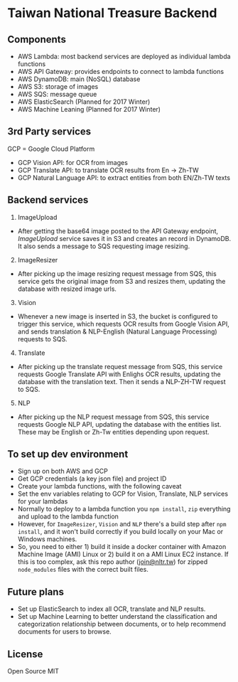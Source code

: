 # Taiwan National Treasure Backend

## Components

- AWS Lambda: most backend services are deployed as individual lambda functions
- AWS API Gateway: provides endpoints to connect to lambda functions
- AWS DynamoDB: main (NoSQL) database
- AWS S3: storage of images
- AWS SQS: message queue
- AWS ElasticSearch (Planned for 2017 Winter)
- AWS Machine Leaning (Planned for 2017 Winter)

## 3rd Party services

GCP = Google Cloud Platform

- GCP Vision API: for OCR from images
- GCP Translate API: to translate OCR results from En -> Zh-TW
- GCP Natural Language API: to extract entities from both EN/Zh-TW texts


## Backend services

1. ImageUpload
  - After getting the base64 image posted to the API Gateway endpoint, *ImageUpload* service saves it in S3 and creates an record in DynamoDB. It also sends a message to SQS requesting image resizing.

2. ImageResizer
  - After picking up the image resizing request message from SQS, this service gets the original image from S3 and resizes them, updating the database with resized image urls.

3. Vision
  - Whenever a new image is inserted in S3, the bucket is configured to trigger this service, which requests OCR results from Google Vision API, and sends translation & NLP-English (Natural Language Processing) requests to SQS.

4. Translate
  - After picking up the translate request message from SQS, this service requests Google Translate API with Enlighs OCR results, updating the database with the translation text. Then it sends a NLP-ZH-TW request to SQS.  

5. NLP
  - After picking up the NLP request message from SQS, this service requests Google NLP API, updating the database with the entities list. These may be English or Zh-Tw entities depending upon request.


## To set up dev environment

- Sign up on both AWS and GCP
- Get GCP credentials (a key json file) and project ID
- Create your lambda functions, with the following caveat
- Set the env variables relating to GCP for Vision, Translate, NLP services for your lambdas
- Normally to deploy to a lambda function you `npm install`, `zip` everything and upload to the lambda function
- However, for `ImageResizer`, `Vision` and `NLP` there's a build step after `npm install`, and it won't build correctly if you build locally on your Mac or Windows machines.
- So, you need to either 1) build it inside a docker container with Amazon Machine Image (AMI) Linux or 2) build it on a AMI Linux EC2 instance. If this is too complex, ask this repo author (join@nltr.tw) for zipped `node_modules` files with the correct built files.

## Future plans

- Set up ElasticSearch to index all OCR, translate and NLP results.
- Set up Machine Learning to better understand the classification and categorization relationship between documents, or to help recommend documents for users to browse.

## License
Open Source
MIT  
